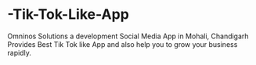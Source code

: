 # -Tik-Tok-Like-App
Omninos Solutions a development Social Media App in Mohali, Chandigarh Provides Best Tik Tok like App and also help you to grow your business rapidly.

